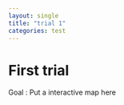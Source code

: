 ```yaml
---  
layout: single  
title: "trial 1"  
categories: test
---
```

# First trial  
Goal : Put a interactive map here  
